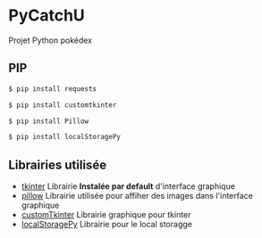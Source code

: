 # PyCatchU
Projet Python pokédex

## PIP
```bash
$ pip install requests
```
````bash
$ pip install customtkinter
````
````bash
$ pip install Pillow
````
````bash
$ pip install localStoragePy
````




## Librairies utilisée 
- [tkinter](https://docs.python.org/3/library/tkinter.html) Librairie **Instalée par default** d'interface graphique 
- [pillow](https://pillow.readthedocs.io/en/stable/) Librairie utilisée pour affiher des images dans l'interface graphique
- [customTkinter](https://github.com/TomSchimansky/CustomTkinter) Librairie graphique pour tkinter
- [localStoragePy](https://pypi.org/project/localStoragePy/) Librairie pour le local storagge
